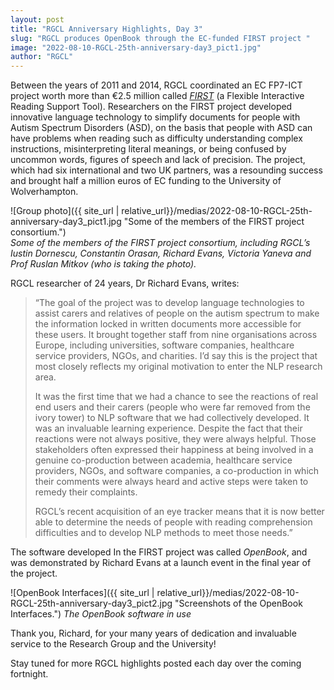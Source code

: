 ```yaml
---
layout: post
title: "RGCL Anniversary Highlights, Day 3"
slug: "RGCL produces OpenBook through the EC-funded FIRST project "
image: "2022-08-10-RGCL-25th-anniversary-day3_pict1.jpg"
author: "RGCL"
---
```


Between the years of 2011 and 2014, RGCL coordinated an EC FP7-ICT project
worth more than €2.5 million called *[FIRST](http://clg.wlv.ac.uk/projects/FIRST/)* (a Flexible Interactive Reading
Support Tool). Researchers on the FIRST project developed innovative language
technology to simplify documents for people with Autism Spectrum Disorders
(ASD), on the basis that people with ASD can have problems when reading such as
difficulty understanding complex instructions, misinterpreting literal
meanings, or being confused by uncommon words, figures of speech and lack of
precision. The project, which had six international and two UK partners, was a
resounding success and brought half a million euros of EC funding to the
University of Wolverhampton. 

![Group photo]({{ site_url | relative_url}}/medias/2022-08-10-RGCL-25th-anniversary-day3_pict1.jpg "Some of the members of the FIRST project consortium.")  
*Some of the members of the FIRST project consortium, including RGCL’s Iustin Dornescu, Constantin Orasan, Richard Evans, Victoria Yaneva and Prof Ruslan Mitkov (who is taking the photo).*

RGCL researcher of 24 years, Dr Richard Evans, writes:

  > “The goal of the project was to develop language technologies to assist carers and relatives of people on the autism spectrum to make the information locked in written documents more accessible for these users. It brought together staff from nine organisations across Europe, including universities, software companies, healthcare service providers, NGOs, and charities. I’d say this is the project that most closely reflects my original motivation to enter the NLP research area.  
  >  
  >It was the first time that we had a chance to see the reactions of real end users and their carers (people who were far removed from the ivory tower) to NLP software that we had collectively developed. It was an invaluable learning experience. Despite the fact that their reactions were not always positive, they were always helpful. Those stakeholders often expressed their happiness at being involved in a genuine co-production between academia, healthcare service providers, NGOs, and software companies, a co-production in which their comments were always heard and active steps were taken to remedy their complaints.  
  >  
  > RGCL’s recent acquisition of an eye tracker means that it is now better able to determine the needs of people with reading comprehension difficulties and to develop NLP methods to meet those needs.”

The software developed In the FIRST project was called *OpenBook*, and was demonstrated by Richard Evans at a launch event in the final year of the project. 


![OpenBook Interfaces]({{ site_url | relative_url}}/medias/2022-08-10-RGCL-25th-anniversary-day3_pict2.jpg "Screenshots of the OpenBook Interfaces.")
*The OpenBook software in use*

Thank you, Richard, for your many years of dedication and invaluable service to the Research Group and the University!

Stay tuned for more RGCL highlights posted each day over the coming fortnight. 
